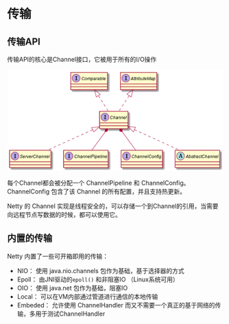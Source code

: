 # 传输

## 传输API

传输API的核心是Channel接口，它被用于所有的I/O操作

![](img/channel.png)

每个Channel都会被分配一个 ChannelPipeline 和 ChannelConfig。ChannelConfig 包含了该 Channel 的所有配置，并且支持热更新。

Netty 的 Channel 实现是线程安全的，可以存储一个到Channel的引用，当需要向远程节点写数据的时候，都可以使用它。

## 内置的传输

Netty 内置了一些可开箱即用的传输：

+ NIO： 使用 java.nio.channels 包作为基础，基于选择器的方式
+ Epoll： 由JNI驱动的`epoll()` 和非阻塞IO （Linux系统可用）
+ OIO： 使用 java.net 包作为基础，阻塞IO
+ Local： 可以在VM内部通过管道进行通信的本地传输
+ Embeded： 允许使用 ChannelHandler 而又不需要一个真正的基于网络的传输，多用于测试ChannelHandler